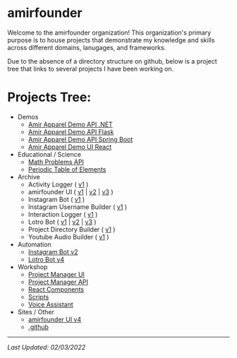 # amirfounder

Welcome to the amirfounder organization! This organization's primary purpose is to house projects that demonstrate my knowledge and skills across different domains, lanugages, and frameworks.

Due to the absence of a directory structure on github, below is a project tree that links to several projects I have been working on.

# Projects Tree:

- Demos
  - [Amir Apparel Demo API .NET](https://github.com/amirfounder/amir-apparel-demo-api-dotnet)
  - [Amir Apparel Demo API Flask](https://github.com/amirfounder/amir-apparel-demo-api-flask)
  - [Amir Apparel Demo API Spring Boot](https://github.com/amirfounder/amir-apparel-demo-api-spring-boot)
  - [Amir Apparel Demo UI React](https://github.com/amirfounder/amir-apparel-demo-ui-react)
- Educational / Science
  - [Math Problems API](https://github.com/amirfounder/math-problems-api)
  - [Periodic Table of Elements](https://github.com/amirfounder/periodic-table-of-elements)
- Archive
  - Activity Logger (
    [v1](https://github.com/amirfounder/activity-logger-v1)
    )
  - amirfounder UI (
    [v1](https://github.com/amirfounder/amirfounder-ui-v1) |
    [v2](https://github.com/amirfounder/amirfounder-ui-v2) |
    [v3](https://github.com/amirfounder/amirfounder-ui-v3)
    )
  - Instagram Bot (
    [v1](https://github.com/amirfounder/instagram-bot-v1)
    )
  - Instagram Username Builder (
    [v1](https://github.com/amirfounder/instagram-username-builder-v1)
    )
  - Interaction Logger (
    [v1](https://github.com/amirfounder/interaction-logger-v1)
    )
  - Lotro Bot (
    [v1](https://github.com/amirfounder/lotro-bot-v1) |
    [v2](https://github.com/amirfounder/lotro-bot-v2) |
    [v3](https://github.com/amirfounder/lotro-bot-v3)
    )
  - Project Directory Builder (
    [v1](https://github.com/amirfounder/project-directory-builder)
    )
  - Youtube Audio Builder (
    [v1](https://github.com/amirfounder/youtube-audio-builder)
    )
- Automation
  - [Instagram Bot v2](https://github.com/amirfounder/instagram-bot-v2)
  - [Lotro Bot v4](https://github.com/amirfounder/lotro-bot-v4)
- Workshop
  - [Project Manager UI](https://github.com/amirfounder/project-manager-ui)
  - [Project Manager API](https://github.com/amirfounder/project-manager-ui)
  - [React Components](https://github.com/amirfounder/react-components)
  - [Scripts](https://github.com/amirfounder/scripts)
  - [Voice Assistant](https://github.com/amirfounder/voice-assistant)
- Sites / Other
  - [amirfounder UI v4](https://github.com/amirfounder/amirfounder-ui-v4)
  - [.github](https://github.com/amirfounder/.github)

---

*Last Updated: 02/03/2022*
